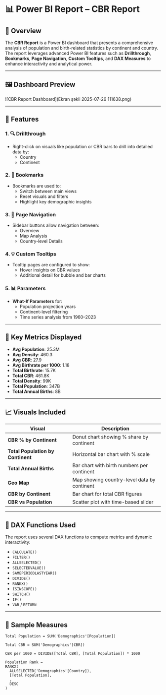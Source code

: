 # 📊 Power BI Report – CBR Report

## 📝 Overview
The **CBR Report** is a Power BI dashboard that presents a comprehensive analysis of population and birth-related statistics by continent and country. The report leverages advanced Power BI features such as **Drillthrough**, **Bookmarks**, **Page Navigation**, **Custom Tooltips**, and **DAX Measures** to enhance interactivity and analytical power.

---

## 🖼️ Dashboard Preview

![CBR Report Dashboard](Ekran şəkli 2025-07-26 111638.png)

---

## 🚀 Features

### 1. 🔍 Drillthrough
- Right-click on visuals like population or CBR bars to drill into detailed data by:
  - Country
  - Continent

### 2. 📑 Bookmarks
- Bookmarks are used to:
  - Switch between main views
  - Reset visuals and filters
  - Highlight key demographic insights

### 3. 🧭 Page Navigation
- Sidebar buttons allow navigation between:
  - Overview
  - Map Analysis
  - Country-level Details

### 4. 💡 Custom Tooltips
- Tooltip pages are configured to show:
  - Hover insights on CBR values
  - Additional detail for bubble and bar charts

### 5. 📊 Parameters
- **What-If Parameters** for:
  - Population projection years
  - Continent-level filtering
  - Time series analysis from 1960–2023

---

## 🔢 Key Metrics Displayed

- **Avg Population**: 25.3M  
- **Avg Density**: 460.3  
- **Avg CBR**: 27.9  
- **Avg Birthrate per 1000**: 1.18  
- **Total Birthrate**: 15.7K  
- **Total CBR**: 461.8K  
- **Total Density**: 99K  
- **Total Population**: 347B  
- **Total Annual Births**: 8B  

---

## 📈 Visuals Included

| Visual | Description |
|--------|-------------|
| **CBR % by Continent** | Donut chart showing % share by continent |
| **Total Population by Continent** | Horizontal bar chart with % scale |
| **Total Annual Births** | Bar chart with birth numbers per continent |
| **Geo Map** | Map showing country-level data by continent |
| **CBR by Continent** | Bar chart for total CBR figures |
| **CBR vs Population** | Scatter plot with time-based slider |

---

## 🧠 DAX Functions Used

The report uses several DAX functions to compute metrics and dynamic interactivity:

- `CALCULATE()`
- `FILTER()`
- `ALLSELECTED()`
- `SELECTEDVALUE()`
- `SAMEPERIODLASTYEAR()`
- `DIVIDE()`
- `RANKX()`
- `ISINSCOPE()`
- `SWITCH()`
- `IF()`
- `VAR` / `RETURN`

---

## 📐 Sample Measures

```DAX
Total Population = SUM('Demographics'[Population])

Total CBR = SUM('Demographics'[CBR])

CBR per 1000 = DIVIDE([Total CBR], [Total Population]) * 1000

Population Rank = 
RANKX(
  ALLSELECTED('Demographics'[Country]),
  [Total Population],
  ,
  DESC
)
